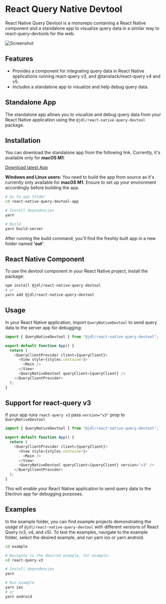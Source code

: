 # React Query Native Devtool

React Native Query Devtool is a monorepo containing a React Native component and a standalone app to visualize query data in a similar way to react-query-devtools for the web.

![Screenshot](https://github.com/jossydeleon/react-native-query-devtool-monorepo/assets/25192002/981f444f-4a27-4d41-8a95-bab861d7edab)

## Features

- Provides a component for integrating query data in React Native applications running react-query v3, and @tanstack/react-query v4 and v5.
- Includes a standalone app to visualize and help debug query data.

## Standalone App

The standalone app allows you to visualize and debug query data from your React Native application using the `@jdl/react-native-query-devtool` package.

## Installation

You can download the standalone app from the following link. Currently, it's available only for **macOS M1**:

[Download latest App](https://github.com/jossydeleon/react-native-query-devtool-monorepo/releases)

**Windows and Linux users:** You need to build the app from source as it's currently only available for **macOS M1**. Ensure to set up your environment accordingly before building the app.

```bash
# Go to app folder
cd react-native-query-devtool-app

# Install dependencies
yarn

# Build
yarn build-server
```

After running the build command, you'll find the freshly built app in a new folder named **'out'**.

## React Native Component

To use the devtool component in your React Native project, install the package:

```bash
npm install @jdl/react-native-query-devtool
# or
yarn add @jdl/react-native-query-devtool
```

## Usage

In your React Native application, import `QueryNativeDevtool` to send query data to the server app for debugging:

```javascript
import { QueryNativeDevtool } from "@jdl/react-native-query-devtool";

export default function App() {
  return (
    <QueryClientProvider client={queryClient}>
      <View style={styles.container}>
        <Main />
      </View>
      <QueryNativeDevtool queryClient={queryClient} />
    </QueryClientProvider>
  );
}
```

## Support for react-query v3

If your app runs `react-query v3` pass `version="v3"` prop to `QueryNativeDevtool`

```javascript
import { QueryNativeDevtool } from "@jdl/react-native-query-devtool";

export default function App() {
  return (
    <QueryClientProvider client={queryClient}>
      <View style={styles.container}>
        <Main />
      </View>
      <QueryNativeDevtool queryClient={queryClient} version="v3" />
    </QueryClientProvider>
  );
}
```

This will enable your React Native application to send query data to the Electron app for debugging purposes.

## Examples

In the example folder, you can find example projects demonstrating the usage of `@jdl/react-native-query-devtool` with different versions of React Query (v3, v4, and v5). To test the examples, navigate to the example folder, select the desired example, and run yarn ios or yarn android.

```bash
cd example

# Navigate to the desired example, for example:
cd react-query-v3

# Install dependencies
yarn

# Run example
yarn ios
# or
yarn android
```
